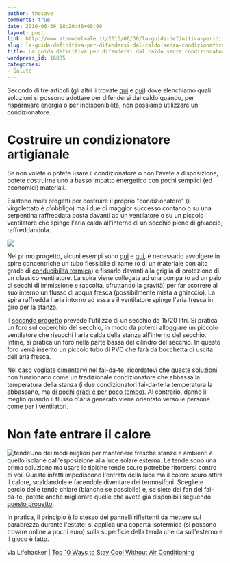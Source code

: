 ```yaml
---
author: thesave
comments: true
date: 2016-06-30 18:20:46+00:00
layout: post
link: http://www.atomodelmale.it/2016/06/30/la-guida-definitiva-per-difendersi-dal-caldo-senza-condizionatore-parte-ii/
slug: la-guida-definitiva-per-difendersi-dal-caldo-senza-condizionatore-parte-ii
title: La guida definitiva per difendersi dal caldo senza condizionatore | Parte II
wordpress_id: 16885
categories:
- Salute
---
```


Secondo di tre articoli (gli altri li trovate [qui](http://www.atomodelmale.it/2016/06/30/la-guida-definitiva-per-difendersi-dal-caldo-senza-condizionatore-parte-i/) e [qui](http://www.atomodelmale.it/2016/06/30/la-guida-definitiva-per-difendersi-dal-caldo-senza-condizionatore-parte-iii/)) dove elenchiamo quali soluzioni si possono adottare per difendersi dal caldo quando, per risparmiare energia o per indisponibilità, non possiamo utilizzare un condizionatore.



# Costruire un condizionatore artigianale



Se non volete o potete usare il condizionatore o non l'avete a disposizione, potete costruirne uno a basso impatto energetico con pochi semplici (ed economici) materiali.

Esistono molti progetti per costruire il proprio "condizionatore" (il virgolettato è d'obbligo) ma i due di maggior successo contano o su una serpentina raffreddata posta davanti ad un ventilatore o su un piccolo ventilatore che spinge l'aria calda all'interno di un secchio pieno di ghiaccio, raffreddandola.

![](http://www.atomodelmale.it/wp-content/uploads/2016/06/air_conditioner-1024x576.jpg)

Nel primo progetto, alcuni esempi sono [qui](http://www.instructables.com/id/Hollis-homemade-AC/) e [qui](https://youtu.be/QTWQv-Gkkew), è necessario avvolgere in spire concentriche un tubo flessibile di rame (o di un materiale con alto grado di [conducibilità termica](https://it.wikipedia.org/wiki/Conducibilità_termica)) e fissarlo davanti alla griglia di protezione di un classico ventilatore. La spira viene collegata ad una pompa (o ad un paio di secchi di immissione e raccolta, sfruttando la gravità) per far scorrere al suo interno un flusso di acqua fresca (possibilmente mista a ghiaccio). La spira raffredda l'aria intorno ad essa e il ventilatore spinge l'aria fresca in giro per la stanza.

Il [secondo progetto](http://www.instructables.com/id/5-Gallon-Bucket-Air-Conditioner/) prevede l'utilizzo di un secchio da 15/20 litri. Si pratica un foro sul coperchio del secchio, in modo da poterci alloggiare un piccolo ventilatore che risucchi l'aria calda della stanza all'interno del secchio. Infine, si pratica un foro nella parte bassa del cilindro del secchio. In questo foro verrà inserito un piccolo tubo di PVC che farà da bocchetta di uscita dell'aria fresca.

Nel caso vogliate cimentarvi nel fai-da-te, ricordatevi che queste soluzioni non funzionano come un tradizionale condizionatore che abbassa la temperatura della stanza (i due condizionatori fai-da-te la temperatura la abbassano, ma [di pochi gradi e per poco tempo](https://youtu.be/tsIh1A2eB8s)). Al contrario, danno il meglio quando il flusso d'aria generato viene orientato verso le persone come per i ventilatori.





# Non fate entrare il calore



![tende](http://www.atomodelmale.it/wp-content/uploads/2016/06/tende-300x158.jpg)Uno dei modi migliori per mantenere fresche stanze e ambienti è quello isolarle dall'esposizione alla luce solare esterna. Le tende sono una prima soluzione ma usare le tipiche tende scure potrebbe ritorcersi contro di voi. Queste infatti impediscono l'entrata della luce ma il colore scuro attira il calore, scaldandole e facendole diventare dei termosifoni. Scegliete perciò delle tende chiare (bianche se possibile) e, se siete dei fan del fai-da-te, potete anche migliorare quelle che avete già disponibili seguendo [questo progetto](http://www.instructables.com/id/Heat-blocking-curtains/?ALLSTEPS).

In pratica, il principio è lo stesso dei pannelli riflettenti da mettere sul parabrezza durante l'estate: si applica una coperta isotermica (si possono trovare online a pochi euro) sulla superficie della tenda che da sull'esterno e il gioco è fatto.

via Lifehacker | [Top 10 Ways to Stay Cool Without Air Conditioning](http://lifehacker.com/top-10-ways-to-stay-cool-without-air-conditioning-1782370303)
